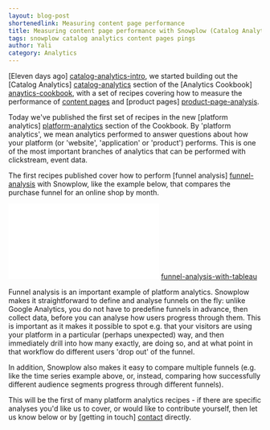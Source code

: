 ```yaml
---
layout: blog-post
shortenedlink: Measuring content page performance
title: Measuring content page performance with Snowplow (Catalog Analytics part 2)
tags: snowplow catalog analytics content pages pings
author: Yali
category: Analytics
---
```


[Eleven days ago] [catalog-analytics-intro], we started building out the [Catalog Analytics] [catalog-analytics] section of the [Analytics Cookbook] [anaytics-cookbook], with a set of recipes covering how to measure the performance of [content pages][content-page-analysis] and [product pages] [product-page-analysis].

Today we've published the first set of recipes in the new [platform analytics] [platform-analytics] section of the Cookbook. By 'platform analytics', we mean analytics performed to answer questions about how your platform (or 'website', 'application' or 'product') performs. This is one of the most important branches of analytics that can be performed with clickstream, event data.

The first recipes published cover how to perform [funnel analysis] [funnel-analysis] with Snowplow, like the example below, that compares the purchase funnel for an online shop by month.

![funnel-analysis] [funnel-analysis-with-tableau]

Funnel analysis is an important example of platform analytics. Snowplow makes it straightforward to define and analyse funnels on the fly: unlike Google Analytics, you do not have to predefine funnels in advance, then collect data, before you can analyse how users progress through them. This is important as it makes it possible to spot e.g. that your visitors are using your platform in a particular (perhaps unexpected) way, and then immediately drill into how many exactly, are doing so, and at what point in that workflow do different users 'drop out' of the funnel.

In addition, Snowplow also makes it easy to compare multiple funnels (e.g. like the time series example above, or, instead, comparing how successfully different audience segments progress through different funnels).

This will be the first of many platform analytics recipes - if there are specific analyses you'd like us to cover, or would like to contribute yourself, then let us know below or by [getting in touch] [contact] directly.



[catalog-analytics-intro]: /blog/2013/04/12/online-catalog-analytics-with-snowplow/
[catalog-analytics]: /analytics/catalog-analytics/overview.html
[anaytics-cookbook]: /analytics/index.html
[content-page-analysis]: /analytics/catalog-analytics/measuring-and-comparing-content-page-performance.html
[product-page-analysis]: /analytics/catalog-analytics/measuring-and-comparing-product-page-performance.html
[platform-analytics]: /analytics/platform-analytics/overview.html
[funnel-analysis]: /analytics/platform-analytics/funnel-analysis.html
[funnel-analysis-with-tableau]: /static/img/analytics/platform-analytics/funnel-analysis/visualization-in-tableau.jpg
[contact]: /contact/index.html